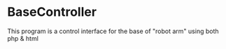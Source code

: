 # BaseController
This program is a control interface for the base of "robot arm" using both php & html 
